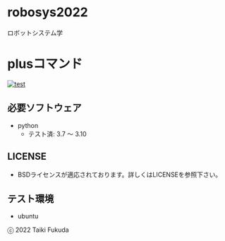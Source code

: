 # robosys2022
ロボットシステム学

# plusコマンド
[![test](https://github.com/fukuda602/robosys2022/actions/workflows/test.yml/badge.svg)](https://github.com/fukuda602/robosys2022/actions/workflows/test.yml)

## 必要ソフトウェア
* python
  * テスト済: 3.7 ～ 3.10

## LICENSE
* BSDライセンスが適応されております。詳しくはLICENSEを参照下さい。

## テスト環境
* ubuntu

ⓒ 2022 Taiki Fukuda
